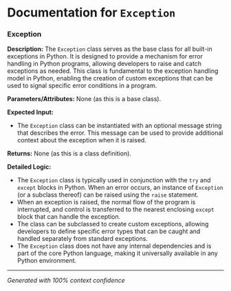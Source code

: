 # Documentation for `Exception`

### Exception

**Description:**
The `Exception` class serves as the base class for all built-in exceptions in Python. It is designed to provide a mechanism for error handling in Python programs, allowing developers to raise and catch exceptions as needed. This class is fundamental to the exception handling model in Python, enabling the creation of custom exceptions that can be used to signal specific error conditions in a program.

**Parameters/Attributes:**
None (as this is a base class).

**Expected Input:**
- The `Exception` class can be instantiated with an optional message string that describes the error. This message can be used to provide additional context about the exception when it is raised.

**Returns:**
None (as this is a class definition).

**Detailed Logic:**
- The `Exception` class is typically used in conjunction with the `try` and `except` blocks in Python. When an error occurs, an instance of `Exception` (or a subclass thereof) can be raised using the `raise` statement.
- When an exception is raised, the normal flow of the program is interrupted, and control is transferred to the nearest enclosing `except` block that can handle the exception.
- The class can be subclassed to create custom exceptions, allowing developers to define specific error types that can be caught and handled separately from standard exceptions.
- The `Exception` class does not have any internal dependencies and is part of the core Python language, making it universally available in any Python environment.

---
*Generated with 100% context confidence*
